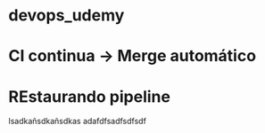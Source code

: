 # devops_udemy
# CI continua -> Merge automático
# REstaurando pipeline
lsadkañsdkañsdkas
adafdfsadfsdfsdf

